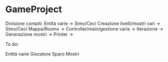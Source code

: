 # GameProject

Divisione compiti:
Entità varie -> Simo/Ceci
Creazione livelli/mostri vari -> Simo/Ceci
Mappa/Rooms -> 
Controller/main/gestione varia -> 
Iterazione ->
Generazione mostri ->
Printer ->

To do:

Entità varie
Giocatore
Sparo
Mostri